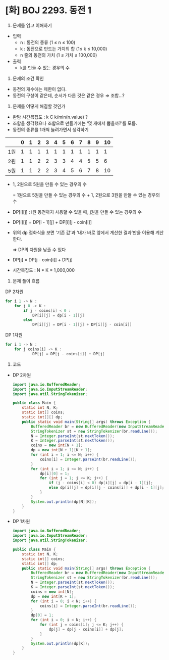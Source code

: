 # [화] BOJ 2293. 동전 1

1. 문제를 읽고 이해하기
- 입력
    - n : 동전의 종류 (1 ≤ n ≤ 100)
    - k : 동전으로 만드는 가치의 합 (1≤ k ≤ 10,000)
    - n 줄의 동전의 가치 (1 ≤ 가치 ≤ 100,000)
- 출력
    - k를 만들 수 있는 경우의 수

1. 문제의 조건 확인
- 동전의 개수에는 제한이 없다.
- 동전의 구성이 같은데, 순서가 다른 것은 같은 경우 ⇒ 조합…?

1. 문제를 어떻게 해결할 것인가
- 완탐 시간복잡도 : k C k/min(n.value) ?
- 조합을 생각했으나 조합으로 만들기에는 ‘몇 개에서 뽑을까?’를 모름.
- 동전의 종류를 1개씩 늘려가면서 생각하기

|  | 0 | 1 | 2 | 3 | 4 | 5 | 6 | 7 | 8 | 9 | 10 |
| --- | --- | --- | --- | --- | --- | --- | --- | --- | --- | --- | --- |
| 1원 | 1 | 1 | 1 | 1 | 1 | 1 | 1 | 1 | 1 | 1 | 1 |
| 2원 | 1 | 1 | 2 | 2 | 3 | 3 | 4 | 4 | 5 | 5 | 6 |
| 5원 | 1 | 1 | 2 | 2 | 3 | 4 | 5 | 6 | 7 | 8 | 10 |
- 1, 2원으로 5원을 만들 수 있는 경우의 수
    
    = 1원으로 5원을 만들 수 있는 경우의 수 + 1, 2원으로 3원을 만들 수 있는 경우의 수
    
- DP[i][j] : i원 동전까지 사용할 수 있을 때, j원을 만들 수 있는 경우의 수
- DP[i][j] = DP[i - 1][j] + DP[i][j - coin[i]]
- 위의 dp 점화식을 보면 ‘기존 값’과 ‘내가 바로 앞에서 계산한 결과’만을 이용해 계산한다.
    
    ⇒ DP의 차원을 낮출 수 있다
    
- DP[j] = DP[j - coin[i]] + DP[j]
- 시간복잡도 : N * K = 1,000,000
1. 문제 풀이 흐름

DP 2차원

```java
for i 1 -> N :
	for j 0 -> K :
		if j - coins[i] < 0 :
			DP[i][j] = dp[i - 1][j]
		else
			DP[i][j] = DP[i - 1][j] + DP[i][j - coin[i]]
```

DP 1차원

```java
for i 1 -> N :
	for j coins[i] -> K :
			DP[j] = DP[j - coins[i]] + DP[j]
```

1. 코드
- DP 2차원
    
    ```java
    import java.io.BufferedReader;
    import java.io.InputStreamReader;
    import java.util.StringTokenizer;
    
    public class Main {
    	static int N, K;
    	static int[] coins;
    	static int[][] dp;
    	public static void main(String[] args) throws Exception {
    		BufferedReader br = new BufferedReader(new InputStreamReader(System.in));
    		StringTokenizer st = new StringTokenizer(br.readLine());
    		N = Integer.parseInt(st.nextToken());
    		K = Integer.parseInt(st.nextToken());
    		coins = new int[N + 1];
    		dp = new int[N + 1][K + 1];
    		for (int i = 1; i <= N; i++) {
    			coins[i] = Integer.parseInt(br.readLine());
    		}
    		for (int i = 1; i <= N; i++) {
    			dp[i][0] = 1;
    			for (int j = 1; j <= K; j++) {
    				if (j - coins[i] < 0) dp[i][j] = dp[i - 1][j];
    				else dp[i][j] = dp[i][j - coins[i]] + dp[i - 1][j];
    			}
    		}
    		System.out.println(dp[N][K]);
    	}
    }
    ```
    
- DP 1차원
    
    ```java
    import java.io.BufferedReader;
    import java.io.InputStreamReader;
    import java.util.StringTokenizer;
    
    public class Main {
    	static int N, K;
    	static int[] coins;
    	static int[] dp;
    	public static void main(String[] args) throws Exception {
    		BufferedReader br = new BufferedReader(new InputStreamReader(System.in));
    		StringTokenizer st = new StringTokenizer(br.readLine());
    		N = Integer.parseInt(st.nextToken());
    		K = Integer.parseInt(st.nextToken());
    		coins = new int[N];
    		dp = new int[K + 1];
    		for (int i = 0; i < N; i++) {
    			coins[i] = Integer.parseInt(br.readLine());
    		}
    		dp[0] = 1;
    		for (int i = 0; i < N; i++) {
    			for (int j = coins[i]; j <= K; j++) {
    				dp[j] = dp[j - coins[i]] + dp[j];
    			}
    		}
    		System.out.println(dp[K]);
    	}
    }
    ```